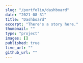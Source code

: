 ```yaml
---
slug: "/portfolio/dashboard"
date: "2021-08-31"
title: "Dashboard"
excerpt: "There's a story here."
thumbnail: ""
type: "project"
images: []
published: true
live_url: ""
github_url: ""
---
```

